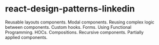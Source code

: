 # react-design-patterns-linkedin
Reusable layouts components. Modal components. Reusing complex logic between components. Custom hooks. Forms. Using Functional Programming. HOCs. Compositions. Recursive components. Partially applied components.
